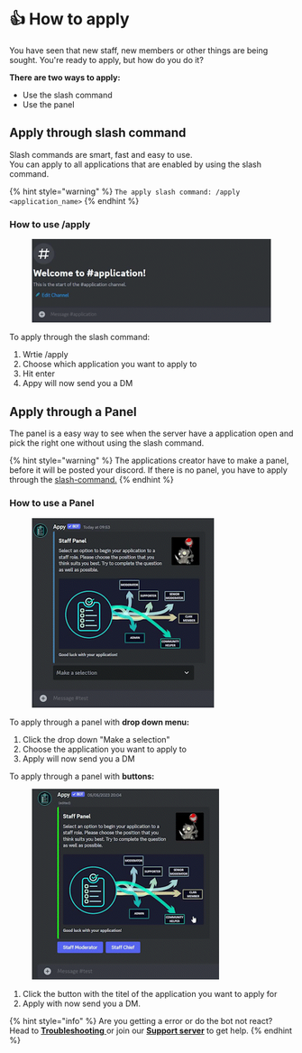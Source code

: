 # 👍 How to apply

You have seen that new staff, new members or other things are being sought. You're ready to apply, but how do you do it?

**There are two ways to apply:**

* Use the slash command
* Use the panel

## Apply through slash command

Slash commands are smart, fast and easy to use.\
You can apply to all applications that are enabled by using the slash command.

{% hint style="warning" %}
`The apply slash command: /apply <application_name>`
{% endhint %}

### How to use /apply

<figure><img src="../../.gitbook/assets/Slash command New GIF.gif" alt=""><figcaption></figcaption></figure>

To apply through the slash command:&#x20;

1. Wrtie /apply
2. Choose which application you want to apply to
3. Hit enter
4. Appy will now send you a DM

## Apply through a Panel

The panel is a easy way to see when the server have a application open and pick the right one without using the slash command.&#x20;

{% hint style="warning" %}
The applications creator have to make a panel, before it will be posted your discord. If there is no panel, you have to apply through the [slash-command.](how-to-apply.md#apply-through-slash-command)&#x20;
{% endhint %}

### How to use a Panel

<figure><img src="../../.gitbook/assets/Appy Panel New Gif.gif" alt=""><figcaption></figcaption></figure>

To apply through a panel with **drop down menu:**&#x20;

1. Click the drop down "Make a selection"
2. Choose the application you want to apply to
3. Apply will now send you a DM

To apply through a panel with **buttons:**

<figure><img src="../../.gitbook/assets/Apply Panel Button.gif" alt=""><figcaption></figcaption></figure>

1. Click the button with the titel of the application you want to apply for
2. Apply with now send you a DM.

{% hint style="info" %}
Are you getting a error or do the bot not react? Head to [**Troubleshooting** ](../../resources/troubleshooting/)or join our [**Support server**](https://discord.com/invite/bDmc55c6zY) to get help.&#x20;
{% endhint %}
